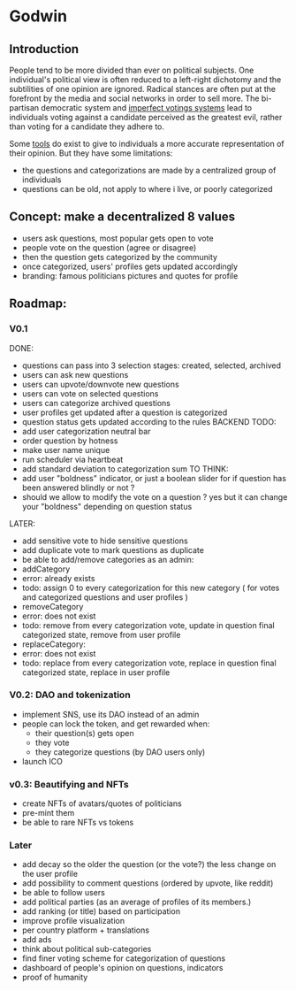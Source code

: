 # Godwin

## Introduction

People tend to be more divided than ever on political subjects. One individual's political view is often reduced to a left-right dichotomy and the subtilities of one opinion are ignored. Radical stances are often put at the forefront by the media and social networks in order to sell more. The bi-partisan democratic system and [imperfect votings systems](https://www.youtube.com/watch?v=tJag3vuG834) lead to individuals voting against a candidate perceived as the greatest evil, rather than voting for a candidate they adhere to.

Some [tools](https://www.reddit.com/r/PoliticalCompass/) do exist to give to individuals a more accurate representation of their opinion. But they have some limitations:
 - the questions and categorizations are made by a centralized group of individuals
 - questions can be old, not apply to where i live, or poorly categorized

## Concept: make a decentralized 8 values
 - users ask questions, most popular gets open to vote
 - people vote on the question (agree or disagree)
 - then the question gets categorized by the community
 - once categorized, users' profiles gets updated accordingly
 - branding: famous politicians pictures and quotes for profile

## Roadmap:

### V0.1
DONE:
- questions can pass into 3 selection stages: created, selected, archived
- users can ask new questions
- users can upvote/downvote new questions
- users can vote on selected questions
- users can categorize archived questions
- user profiles get updated after a question is categorized
- question status gets updated according to the rules
BACKEND TODO:
 - add user categorization neutral bar
 - order question by hotness
 - make user name unique
 - run scheduler via heartbeat
 - add standard deviation to categorization sum
TO THINK:
- add user "boldness" indicator, or just a boolean slider for if question has been answered blindly or not ?
- should we allow to modify the vote on a question ? yes but it can change your "boldness" depending on question status

LATER:
 - add sensitive vote to hide sensitive questions
 - add duplicate vote to mark questions as duplicate
 - be able to add/remove categories as an admin:
  - addCategory
   - error: already exists
   - todo: assign 0 to every categorization for this new category ( for votes and categorized questions and user profiles )
  - removeCategory
   - error: does not exist
   - todo: remove from every categorization vote, update in question final categorized state, remove from user profile
  - replaceCategory:
   - error: does not exist
   - todo: replace from every categorization vote, replace in question final categorized state, replace in user profile

### V0.2: DAO and tokenization
- implement SNS, use its DAO instead of an admin
- people can lock the token, and get rewarded when:
  - their question(s) gets open
  - they vote
  - they categorize questions (by DAO users only)
- launch ICO

### v0.3: Beautifying and NFTs
 - create NFTs of avatars/quotes of politicians
 - pre-mint them
 - be able to rare NFTs vs tokens

### Later
 - add decay so the older the question (or the vote?) the less change on the user profile
 - add possibility to comment questions (ordered by upvote, like reddit)
 - be able to follow users
 - add political parties (as an average of profiles of its members.)
 - add ranking (or title) based on participation
 - improve profile visualization
 - per country platform + translations
 - add ads
 - think about political sub-categories
 - find finer voting scheme for categorization of questions
 - dashboard of people's opinion on questions, indicators
 - proof of humanity